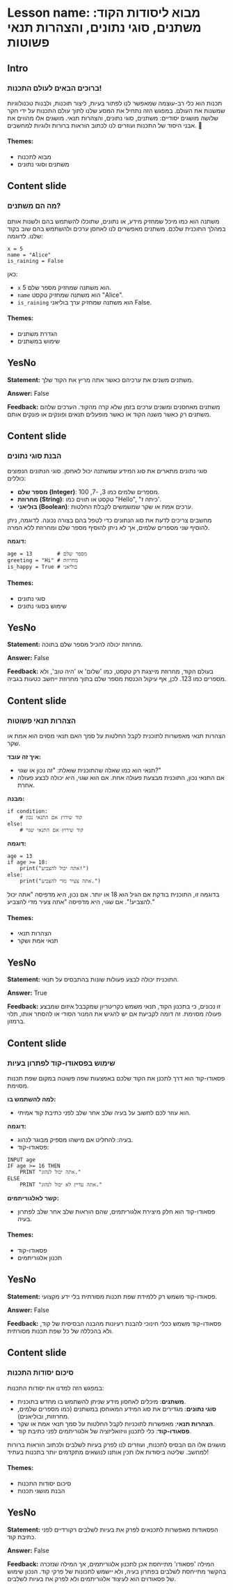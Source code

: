 # Lesson name: מבוא ליסודות הקוד: משתנים, סוגי נתונים, והצהרות תנאי פשוטות

## Intro

### ברוכים הבאים לעולם התכנות!

תכנות הוא כלי רב-עוצמה שמאפשר לנו לפתור בעיות, ליצור תוכנות, ולבנות טכנולוגיות שמשנות את העולם. במפגש הזה נתחיל את המסע שלנו לתוך עולם התכנות על ידי חקר שלושה מושגים יסודיים: משתנים, סוגי נתונים, והצהרות תנאי. מושגים אלו מהווים את אבני היסוד של התכנות ועוזרים לנו לכתוב הוראות ברורות ולוגיות למחשבים. 🎉

#### **Themes:**
- מבוא לתכנות
- משתנים וסוגי נתונים

## Content slide

### מה הם משתנים?

משתנה הוא כמו מיכל שמחזיק מידע, או נתונים, שתוכלו להשתמש בהם ולשנות אותם במהלך התוכנית שלכם. משתנים מאפשרים לנו לאחסן ערכים ולהשתמש בהם שוב בקוד שלנו. לדוגמה:

```plaintext
x = 5
name = "Alice"
is_raining = False
```

כאן:
- `x` הוא משתנה שמחזיק מספר שלם 5.
- `name` הוא משתנה שמחזיק טקסט "Alice".
- `is_raining` הוא משתנה שמחזיק ערך בוליאני False.

#### **Themes:**
- הגדרת משתנים
- שימוש במשתנים

## YesNo

**Statement:** משתנים משנים את ערכיהם כאשר אתה מריץ את הקוד שלך.

**Answer:** False

**Feedback:**
משתנים מאחסנים ומשנים ערכים בזמן שלא קרה מהקוד. הערכים שלהם משתנים רק כאשר משנה הקוד או כאשר מופעלים תנאים ופונקים או פונקים אותם.


## Content slide

### הבנת סוגי נתונים

סוגי נתונים מתארים את סוג המידע שמשתנה יכול לאחסן. סוגי הנתונים הנפוצים כוללים:
- **מספר שלם (Integer)**: מספרים שלמים כמו 3, -7, 100.
- **מחרוזת (String)**: טקסט או תווים כמו "Hello", "כיתה ז'.
- **בוליאני (Boolean)**: ערכים אמת או שקר שמשמשים לקבלת החלטות.

מחשבים צריכים לדעת את סוג הנתונים כדי לטפל בהם בצורה נכונה. לדוגמה, ניתן להוסיף שני מספרים שלמים, אך לא ניתן להוסיף מספר שלם ומחרוזת ללא המרה.

**דוגמה:**
```plaintext
age = 13        # מספר שלם
greeting = "Hi" # מחרוזת
is_happy = True # בוליאני
```

#### **Themes:**
- סוגי נתונים
- שימוש בסוגי נתונים

## YesNo

**Statement:** מחרוזת יכולה להכיל מספר שלם בתוכה.

**Answer:** False

**Feedback:**
בעולם הקוד, מחרוזת מייצגת רק טקסט, כמו 'שלום' או 'היה טוב', ולא מספרים כמו 123. לכן, אף עיקול הכנסת מספר שלם בתוך מחרוזת ייחשב כטעות בגביה.


## Content slide

### הצהרות תנאי פשוטות

הצהרות תנאי מאפשרות לתוכנית לקבל החלטות על סמך האם תנאי מסוים הוא אמת או שקר.

**איך זה עובד:**
- תנאי הוא כמו שאלה שהתוכנית שואלת: "זה נכון או שגוי?"
- אם התנאי נכון, התוכנית מבצעת פעולה אחת. אם הוא שגוי, היא יכולה לבצע פעולה אחרת.

**מבנה:**
```plaintext
if condition:
    # קוד שירוץ אם התנאי נכון
else:
    # קוד שירוץ אם התנאי שגוי
```

**דוגמה:**
```plaintext
age = 13
if age >= 18:
    print("אתה יכול להצביע!")
else:
    print("אתה צעיר מדי להצביע.")
```

בדוגמה זו, התוכנית בודקת אם הגיל הוא 18 או יותר. אם נכון, היא מדפיסה "אתה יכול להצביע!". אם שגוי, היא מדפיסה "אתה צעיר מדי להצביע."

#### **Themes:**
- הצהרות תנאי
- תנאי אמת ושקר

## YesNo

**Statement:** התוכנית יכולה לבצע פעולות שונות בהתבסיס על תנאי.

**Answer:** True

**Feedback:**
זו נכונים, כי בתכנון הקוד, תנאי משמש כקריטריון שמקבבל איזום שמבצע פעולה מסוימת. זה דומה לקביעת אם יש להגיש את המנור הסודי או להסתר אותו, תלוי ברמזון.


## Content slide

### שימוש בפסאודו-קוד לפתרון בעיות

פסאודו-קוד הוא דרך לתכנן את הקוד שלכם באמצעות שפה פשוטה במקום שפת תכנות מסוימת.

**למה להשתמש בו:**
- הוא עוזר לכם לחשוב על בעיה שלב אחר שלב לפני כתיבת קוד אמיתי.

**דוגמה:**
- בעיה: להחליט אם מישהו מספיק מבוגר לנהוג.
- פסאודו-קוד:
```plaintext
INPUT age
IF age >= 16 THEN
    PRINT "אתה יכול לנהוג."
ELSE
    PRINT "אתה עדיין לא יכול לנהוג."
```

**קשר לאלגוריתמים:**
- פסאודו-קוד הוא חלק מיצירת אלגוריתמים, שהם הוראות שלב אחר שלב לפתרון בעיה.

#### **Themes:**
- פסאודו-קוד
- תכנון אלגוריתמים

## YesNo

**Statement:** פסאודו-קוד משמש רק ללמידת שפת תכנות מסורתית בלי ידע מקצועי.

**Answer:** False

**Feedback:**
פסאודו-קוד משמש ככלי חינוכי להבנת רעיונות מהבנה הבסיסית של קוד, ולא בהכללה של כל שפת תכנות מסורתית.


## Content slide

### סיכום יסודות התכנות

במפגש הזה למדנו את יסודות התכנות:
- **משתנים**: מיכלים לאחסון מידע שניתן להשתמש בו מחדש בתוכנית.
- **סוגי נתונים**: מגדירים את סוג המידע המאוחסן במשתנים (כמו מספרים שלמים, מחרוזות, ובוליאנים).
- **הצהרות תנאי**: מאפשרות לתוכניות לקבל החלטות על סמך תנאי אמת או שקר.
- **פסאודו-קוד**: כלי לתכנון וויזואליזציה של אלגוריתמים לפני כתיבת קוד.

מושגים אלו הם הבסיס לתכנות, ועוזרים לנו לפרק בעיות לשלבים ולכתוב הוראות ברורות למחשב. שליטה ביסודות אלו תכין אותנו לנושאים מתקדמים יותר בתכנות בעתיד!

#### **Themes:**
- סיכום יסודות התכנות
- הבנת מושגי תכנות

## YesNo

**Statement:** הפסאודות מאפשרות לתכנאים לפרק את בעיות לשלבים רקורדיים לפני כתיבת קוד.

**Answer:** False

**Feedback:**
המילה 'פסאודו' מתייחסת אכן לתכנון אלגוריתמים, אך המילה שנזכרה בהקשר מתייחסת לשלבים בפתרון בעיה, ולא יישמש לתכונות של פרקי קוד. הנכון שימוש של פסאודוים הוא לעיצוד אלגוריתמים ולא לפרק את בעיות לשלבים.


